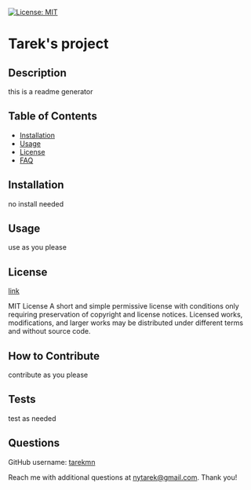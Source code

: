 
[![License: MIT](https://img.shields.io/badge/License-MIT-yellow.svg)](https://opensource.org/licenses/MIT)
    


# Tarek's project

## Description
this is a readme generator 

## Table of Contents 
- [Installation](#installation)
- [Usage](#usage)
- [License](#license)
- [FAQ](#questions)

## Installation
no install needed 

## Usage
use as you please 

## License
[link](https://opensource.org/licenses/MIT)
    

MIT License
A short and simple permissive license with conditions only requiring preservation of copyright and license notices. Licensed works, modifications, and larger works may be distributed under different terms and without source code. 

## How to Contribute
contribute as you please 

## Tests
test as needed 


## Questions
GitHub username: [tarekmn](https://github.com/tarekmn)


Reach me with additional questions at nytarek@gmail.com. Thank you! 

  
   



